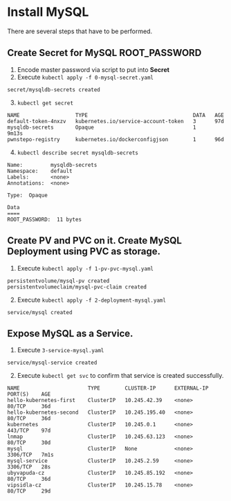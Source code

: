 # Install MySQL
There are several steps that have to be performed.  
## Create Secret for MySQL ROOT_PASSWORD
1. Encode master password via script to put into **Secret**
2. Execute `kubectl apply -f 0-mysql-secret.yaml`
```
secret/mysqldb-secrets created
```
3. `kubectl get secret`
```
NAME                  TYPE                                  DATA   AGE
default-token-4nxzv   kubernetes.io/service-account-token   3      97d
mysqldb-secrets       Opaque                                1      9m13s
pwnstepo-registry     kubernetes.io/dockerconfigjson        1      96d
```
4. `kubectl describe secret mysqldb-secrets`
```
Name:         mysqldb-secrets
Namespace:    default
Labels:       <none>
Annotations:  <none>

Type:  Opaque

Data
====
ROOT_PASSWORD:  11 bytes
```
## Create PV and PVC on it. Create MySQL Deployment using PVC as storage.
1. Execute `kubectl apply -f 1-pv-pvc-mysql.yaml`
```
persistentvolume/mysql-pv created
persistentvolumeclaim/mysql-pvc-claim created
```
2. Execute `kubectl apply -f 2-deployment-mysql.yaml`
```
service/mysql created
```
## Expose MySQL as a Service.
1. Execute `3-service-mysql.yaml`
```
service/mysql-service created
```
2. Execute `kubectl get svc` to confirm that service is created successfully.
```
NAME                      TYPE        CLUSTER-IP      EXTERNAL-IP   PORT(S)    AGE
hello-kubernetes-first    ClusterIP   10.245.42.39    <none>        80/TCP     36d
hello-kubernetes-second   ClusterIP   10.245.195.40   <none>        80/TCP     36d
kubernetes                ClusterIP   10.245.0.1      <none>        443/TCP    97d
lnmap                     ClusterIP   10.245.63.123   <none>        80/TCP     30d
mysql                     ClusterIP   None            <none>        3306/TCP   7m1s
mysql-service             ClusterIP   10.245.2.59     <none>        3306/TCP   28s
ubyvapuda-cz              ClusterIP   10.245.85.192   <none>        80/TCP     36d
vipsidla-cz               ClusterIP   10.245.15.78    <none>        80/TCP     29d
```
